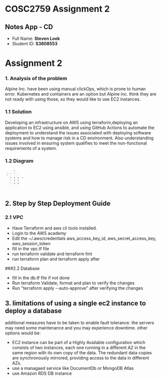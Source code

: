 # COSC2759 Assignment 2
## Notes App - CD
- Full Name: **Steven Loek**
- Student ID: **S3808553**




#  Assignment 2
### 1. Analysis of the problem
Alpine Inc. have been using manual clickOps, which is prone to human error. Kubernetes and containers are an option but Alpine inc. think they are not ready with using those, so they would like to use EC2 instances.  
### 1.1 Solution
Developing an infrastructure on AWS using terraform,deploying an application to EC2 using ansible, and using GitHub Actions to automate the deployment to understand the issues associated with deploying software systems and how to manage risk in a CD environment. Also understanding issues involved in ensuring system qualifies to meet the non-functional requirements of a system.
### 1.2 Diagram
<img src="/img/awsDiagram.png" style="height: 70px;"/>


## 2. Step by Step Deployment Guide
### 2.1 VPC
*  Have Terraform and aws cli tools installed. 
*  Login to the AWS academy
* Edit the ~/.aws/credentials aws_access_key_id, aws_secret_access_key, aws_session_token
* fill in the vpc.tf file
* run terraform validate and terraform fmt
* run terraform plan and terraform apply after

###2.2 Database
* fill in the db.tf file if not done
* Run terraform Validate, format and plan to verify the changes
* Run "terraform apply --auto-approve" after verifying the changes

## 3. limitations of using a single ec2 instance to deploy a database
additional measures have to be taken to enable fault tolerance.  the servers may need some maintenance and you may experience downtime.
other options would be: 
*  EC2 instance can be part of a Highly Available configuration which consists of two instances, each one running in a different AZ in the same region with its own copy of the data. The redundant data copies are synchronously mirrored, providing access to the data in different AZs.
*  use a managaed service like DocumentDb or MongoDB Atlas
*  use Amazon RDS DB instance
